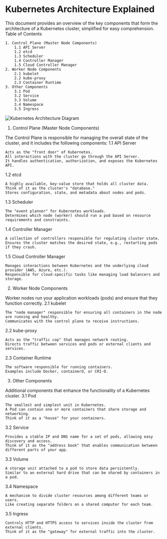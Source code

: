 # Kubernetes Architecture Explained

This document provides an overview of the key components that form the architecture of a Kubernetes cluster, simplified for easy comprehension.
Table of Contents

    1. Control Plane (Master Node Components)
        1.1 API Server
        1.2 etcd
        1.3 Scheduler
        1.4 Controller Manager
        1.5 Cloud Controller Manager
    2. Worker Node Components
        2.1 kubelet
        2.2 kube-proxy
        2.3 Container Runtime
    3. Other Components
        3.1 Pod
        3.2 Service
        3.3 Volume
        3.4 Namespace
        3.5 Ingress

![Kubernetes Architecture Diagram](https://miro.medium.com/v2/resize:fit:1400/1*0Sudxeu5mQyN3ahi1FV49A.png)

1. Control Plane (Master Node Components)

The Control Plane is responsible for managing the overall state of the cluster, and it includes the following components:
1.1 API Server

    Acts as the "front door" of Kubernetes.
    All interactions with the cluster go through the API Server.
    It handles authentication, authorization, and exposes the Kubernetes API.

1.2 etcd

    A highly available, key-value store that holds all cluster data.
    Think of it as the cluster's "database."
    Stores configuration, state, and metadata about nodes and pods.

1.3 Scheduler

    The "event planner" for Kubernetes workloads.
    Determines which node (worker) should run a pod based on resource requirements and constraints.

1.4 Controller Manager

    A collection of controllers responsible for regulating cluster state.
    Ensures the cluster matches the desired state, e.g., restarting pods if they crash.

1.5 Cloud Controller Manager

    Manages interactions between Kubernetes and the underlying cloud provider (AWS, Azure, etc.).
    Responsible for cloud-specific tasks like managing load balancers and storage.

2. Worker Node Components

Worker nodes run your application workloads (pods) and ensure that they function correctly.
2.1 kubelet

    The "node manager" responsible for ensuring all containers in the node are running and healthy.
    Communicates with the control plane to receive instructions.

2.2 kube-proxy

    Acts as the "traffic cop" that manages network routing.
    Directs traffic between services and pods or external clients and services.

2.3 Container Runtime

    The software responsible for running containers.
    Examples include Docker, containerd, or CRI-O.

3. Other Components

Additional components that enhance the functionality of a Kubernetes cluster.
3.1 Pod

    The smallest and simplest unit in Kubernetes.
    A Pod can contain one or more containers that share storage and networking.
    Think of it as a "house" for your containers.

3.2 Service

    Provides a stable IP and DNS name for a set of pods, allowing easy discovery and access.
    Think of it as the "address book" that enables communication between different parts of your app.

3.3 Volume

    A storage unit attached to a pod to store data persistently.
    Similar to an external hard drive that can be shared by containers in a pod.

3.4 Namespace

    A mechanism to divide cluster resources among different teams or users.
    Like creating separate folders on a shared computer for each team.

3.5 Ingress

    Controls HTTP and HTTPS access to services inside the cluster from external clients.
    Think of it as the "gateway" for external traffic into the cluster.